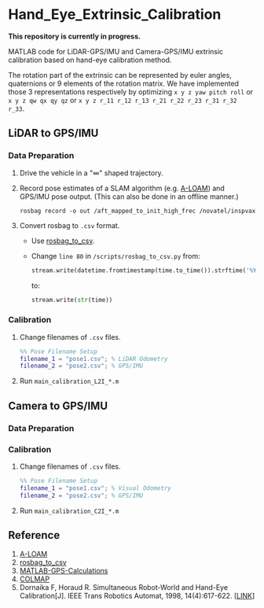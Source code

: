 # Hand_Eye_Extrinsic_Calibration

**This repository is currently in progress.**

MATLAB code for LiDAR-GPS/IMU and Camera-GPS/IMU extrinsic calibration based on hand-eye calibration method.

The rotation part of the extrinsic can be represented by euler angles, quaternions or 9 elements of the rotation matrix. We have implemented those 3 representations respectively by optimizing `x y z yaw pitch roll` or `x y z qw qx qy qz` or `x y z r_11 r_12 r_13 r_21 r_22 r_23 r_31 r_32 r_33`.

## LiDAR to GPS/IMU

### Data Preparation

1. Drive the vehicle in a "$\infty$" shaped trajectory.
2. Record pose estimates of a SLAM algorithm (e.g. [A-LOAM](https://github.com/HKUST-Aerial-Robotics/A-LOAM)) and GPS/IMU pose output. (This can also be done in an offline manner.)

    ```shell
    rosbag record -o out /aft_mapped_to_init_high_frec /novatel/inspvax
    ```

3. Convert rosbag to `.csv` format.
    - Use [rosbag_to_csv](https://github.com/AtsushiSakai/rosbag_to_csv).
    - Change `line 80` in `/scripts/rosbag_to_csv.py`
        from:

        ```python
        stream.write(datetime.fromtimestamp(time.to_time()).strftime('%Y/%m/%d/%H:%M:%S.%f'))
        ```

        to:

        ```python
        stream.write(str(time))
        ```

### Calibration

1. Change filenames of `.csv` files.

    ```matlab
    %% Pose Filename Setup
    filename_1 = "pose1.csv"; % LiDAR Odometry
    filename_2 = "pose2.csv"; % GPS/IMU
    ```

2. Run `main_calibration_L2I_*.m`

## Camera to GPS/IMU

### Data Preparation



### Calibration

1. Change filenames of `.csv` files.

    ```matlab
    %% Pose Filename Setup
    filename_1 = "pose1.csv"; % Visual Odometry
    filename_2 = "pose2.csv"; % GPS/IMU
    ```

2. Run `main_calibration_C2I_*.m`

## Reference

1. [A-LOAM](https://github.com/HKUST-Aerial-Robotics/A-LOAM)
2. [rosbag_to_csv](https://github.com/AtsushiSakai/rosbag_to_csv)
3. [MATLAB-GPS-Calculations](https://github.com/alexbuczynsky/MATLAB-GPS-Calculations)
4. [COLMAP](https://github.com/colmap/colmap)
5. Dornaika F, Horaud R. Simultaneous Robot-World and Hand-Eye Calibration[J]. IEEE Trans Robotics Automat, 1998, 14(4):617-622. [[LINK](https://ieeexplore.ieee.org/document/704233)]
